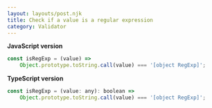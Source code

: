 ```yaml
---
layout: layouts/post.njk
title: Check if a value is a regular expression
category: Validator
---
```


**JavaScript version**

```js
const isRegExp = (value) =>
	Object.prototype.toString.call(value) === '[object RegExp]';
```

**TypeScript version**

```js
const isRegExp = (value: any): boolean =>
	Object.prototype.toString.call(value) === '[object RegExp]';
```
